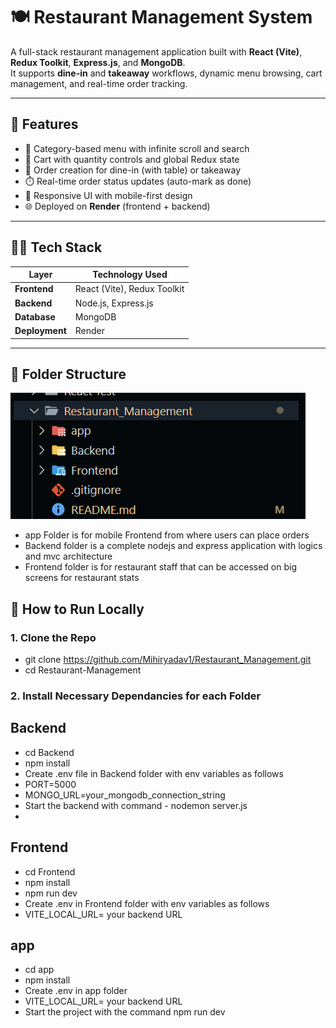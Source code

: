 # 🍽️ Restaurant Management System

A full-stack restaurant management application built with **React (Vite)**, **Redux Toolkit**, **Express.js**, and **MongoDB**.  
It supports **dine-in** and **takeaway** workflows, dynamic menu browsing, cart management, and real-time order tracking.

---

## 🚀 Features

- 🧭 Category-based menu with infinite scroll and search  
- 🛒 Cart with quantity controls and global Redux state  
- 🧾 Order creation for dine-in (with table) or takeaway  
- ⏱️ Real-time order status updates (auto-mark as done)  
- 📱 Responsive UI with mobile-first design  
- 🌐 Deployed on **Render** (frontend + backend)

---

## 🧑‍💻 Tech Stack

| Layer | Technology Used |
|-------|-----------------|
| **Frontend** | React (Vite), Redux Toolkit |
| **Backend** | Node.js, Express.js |
| **Database** | MongoDB |
| **Deployment** | Render |

---

## 📁 Folder Structure

![Folder Structure](image.png)
- app Folder is for mobile Frontend from where users can place orders
- Backend folder is a complete nodejs and express application with logics and mvc architecture
- Frontend folder is for restaurant staff that can be accessed on big screens for restaurant stats


## 🧭 How to Run Locally

### 1. Clone the Repo

- git clone https://github.com/Mihiryadav1/Restaurant_Management.git
- cd Restaurant-Management

### 2. Install Necessary Dependancies for each Folder
## Backend
- cd Backend
- npm install
- Create .env file in Backend folder with env variables as follows
- PORT=5000
- MONGO_URL=your_mongodb_connection_string
- Start the backend with command - nodemon server.js
- 
## Frontend
- cd Frontend
- npm install
- npm run dev
- Create .env in Frontend folder  with env variables as follows
- VITE_LOCAL_URL= your backend URL

## app
- cd app
- npm install
- Create .env in app folder 
- VITE_LOCAL_URL= your backend URL
- Start the project with the command npm run dev






